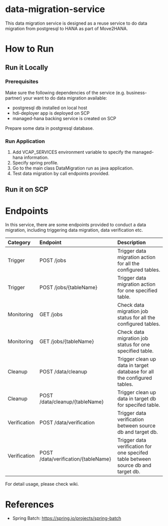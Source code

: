 # data-migration-service

This data migration service is designed as a reuse service to do data migration from postgresql to HANA as part of Move2HANA.


# How to Run

## Run it Locally

### Prerequisites

Make sure the following dependencies of the service (e.g. business-partner) your want to do data migration available:
* postgresql db installed on local host
* hdi-deployer app is deployed on SCP
* managed-hana backing service is created on SCP

Prepare some data in postgresql database.

### Run Application

1. Add VCAP_SERVICES environment variable to specify the managed-hana information.
2. Specify spring profile.
3. Go to the main class DataMigration run as java application.
4. Test data migration by call endpoints provided.

## Run it on SCP



# Endpoints
In this service, there are some endpoints provided to conduct a data migration, including triggering data migration, data verification etc.

|Category|Endpoint|Description|
|:-------------|:-------------|:-------------|
| Trigger | POST /jobs | Trigger data migration action for all the configured tables. |
| Trigger | POST /jobs/{tableName} | Trigger data migration action for one specified table. |
| Monitoring | GET /jobs | Check data migration job status for all the configured tables. |
| Monitoring | GET /jobs/{tableName} | Check data migration job status for one specified table. |
| Cleanup | POST /data/cleanup | Trigger clean up data in target database for all the configured tables. |
| Cleanup | POST /data/cleanup/{tableName} | Trigger clean up data in target db for specifed table. |
| Verification | POST /data/verification | Trigger data verification between source db and target db. |
| Verification | POST /data/verification/{tableName} | Trigger data verification for one specifed table between source db and target db. |

For detail usage, please check wiki.

# References
* Spring Batch: https://spring.io/projects/spring-batch